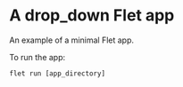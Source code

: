 # A drop_down Flet app

An example of a minimal Flet app.

To run the app:

```
flet run [app_directory]
```